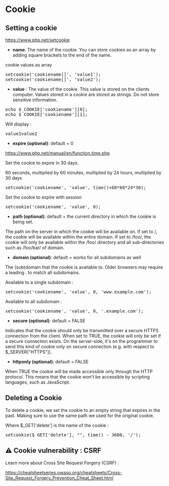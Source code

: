 # Cookie

## Setting a cookie

https://www.php.net/setcookie


 - **name**: The name of the cookie. You can store cookies as an array by adding square brackets to the end of the name.

cookie values as array

<pre>
setcookie('cookiename[]', 'value1');
setcookie('cookiename[]', 'value2');
</pre>

 - **value** : The value of the cookie. This value is stored on the clients computer. Values stored in a cookie are stored as strings. Do not store sensitive information.

<pre>
echo $_COOKIE['cookiename'][0];
echo $_COOKIE['cookiename'][1];
</pre>

Will display :
<pre>
value1value2
</pre>

- **expire (optional)**: default = 0

https://www.php.net/manual/en/function.time.php

Set the cookie to expire in 30 days. 

60 seconds, multiplied by 60 minutes, multiplied by 24 hours, multiplied by 30 days
<pre>
setcookie('cookiename', 'value', time()+60*60*24*30);
</pre>

Set the cookie to expire with session
<pre>
setcookie('cookiename', 'value', 0);
</pre>

- **path (optional)**: default = the current directory in which the cookie is being set.

The path on the server in which the cookie will be available on. If set to /, the cookie will be available within the entire domain. If set to /foo/, the cookie will only be available within the /foo/ directory and all sub-directories such as /foo/bar/ of domain.

- **domain (optional)**: default = works for all subdomains as well

The (sub)domain that the cookie is available to. Older browsers may require a leading . to match all subdomains.

Available to a single subdomain :
<pre>
setcookie('cookiename', 'value', 0, 'www.example.com');
</pre>

Available to all subdomain :
<pre>
setcookie('cookiename', 'value', 0, '.example.com');
</pre>

- **secure (optional)**: default = FALSE

Indicates that the cookie should only be transmitted over a secure HTTPS connection from the client. When set to TRUE, the cookie will only be set if a secure connection exists. On the server-side, it's on the programmer to send this kind of cookie only on secure connection (e.g. with respect to $_SERVER["HTTPS"]).

- **httponly (optional)**: default = FALSE

When TRUE the cookie will be made accessible only through the HTTP protocol. This means that the cookie won't be accessible by scripting languages, such as JavaScript.

## Deleting a Cookie

To delete a cookie, we set the cookie to an empty string that expires in the past. Making sure to use the same path we used for the original cookie.

Where $_GET['delete'] is the name of the cookie :
<pre>
setcookie($_GET['delete'], "", time() - 3600, '/');
</pre>


## ⚠️ Cookie vulnerability : CSRF

Learn more about Cross Site Request Forgery (CSRF) :

https://cheatsheetseries.owasp.org/cheatsheets/Cross-Site_Request_Forgery_Prevention_Cheat_Sheet.html

